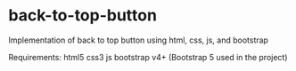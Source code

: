# back-to-top-button
Implementation of back to top button using html, css, js, and bootstrap

Requirements:
html5
css3
js
bootstrap v4+ (Bootstrap 5 used in the project)
